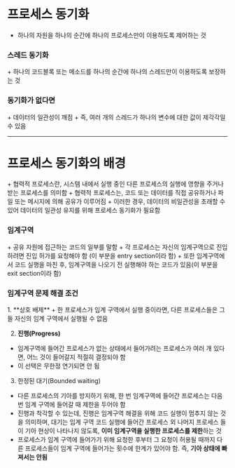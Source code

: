 <h1> 프로세스 동기화 </h1>

+ 하나의 자원을 하나의 순간에 하나의 프로세스만이 이용하도록 제어하는 것

<h3> 스레드 동기화 </h3>
+ 하나의 코드블록 또는 메소드를 하나의 순간에 하나의 스레드만이 이용하도록 보장하는 것

<h3> 동기화가 없다면 </h3>
+ 데이터의 일관성이 깨짐
+ 즉, 여러 개의 스레드가 하나의 변수에 대한 값이 제각각일 수 있음


* * * 


<h1> 프로세스 동기화의 배경 </h1>
+ 협력적 프로세스란, 시스템 내에서 실행 중인 다른 프로세스의 실행에 영향을 주거나 받는 프로세스를 의미함
+ 협력적 프로세스는, 코드 또는 데이터를 직접 공유하거나 파일 또는 메시지에 의해 공유가 이루어짐
+ 이러한 경우, 데이터의 비일관성을 초래할 수 있어 데이터의 일관성 유지를 위해 프로세스 동기화가 필요함


<h3> 임계구역 </h3>
+ 공유 자원에 접근하는 코드의 일부를 말함
+ 각 프로세스는 자신의 임계구역으로 진입하려면 진입 허가를 요청해야 함 (이 부분을 entry section이라 함)
+ 또한 임계구역에서 코드 실행을 마친 후, 임계구역을 나오기 전 실행해야 하는 코드가 있음(이 부분을 exit section이라 함)


<h3> 임계구역 문제 해결 조건</h3>
1. **상호 배제**
+ 한 프로세스가 임계 구역에서 실행 중이라면, 다른 프로세스들은 그들 자신의 임계 구역에서 실행될 수 없음

2. **진행(Progress)**
+ 임계구역에 들어간 프로세스가 없는 상태에서 들어가려는 프로세스가 여러 개 있다면, 어느 것이 들어갈지 적절히 결정되야 함
+ 이 선택은 무한정 연기되면 안 됨

3. 한정된 대기(Bounded waiting)
- 다른 프로세스의 기아를 방지하기 위해, 한 번 임계구역에 들어간 프로세스는 다음 번 임계 구역에 들어갈 때 제한을 두어야 함
- 진행과 착각할 수 있는데, 진행은 임계구역 해결을 위해 코드 실행이 멈추지 않는 것을 의미하며, 대기는 임계 구역 코드 실행에 들어간
  프로세스 외 나머지 프로세스 들이 기아 현상이 나타나지 않도록, **이미 임계구역을 실행한 프로세스를 제한**하는 것
- 프로세스가 임계 구역에 들어가기 위해 요청한 후부터 그 요청이 허용될 때까지 다른 프로세스들이 임계 구역에 들어가는 횟수에
  한계가 있어야 함. 즉, **기아 상태에 빠져서는 안됨**
